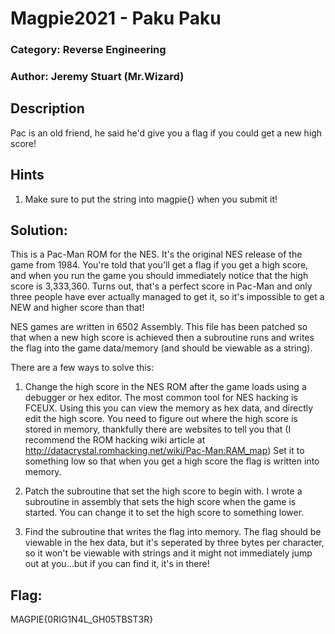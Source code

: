 # Magpie2021 - Paku Paku
### Category: Reverse Engineering
### Author: Jeremy Stuart (Mr.Wizard) 

## Description
Pac is an old friend, he said he'd give you a flag if you could get a new high score!

## Hints

1. Make sure to put the string into magpie{} when you submit it!

## Solution:
This is a Pac-Man ROM for the NES.  It's the original NES release of the game from 1984.  You're told that you'll get a flag if you get a high score, and when you run the game you should immediately notice that the high score is 3,333,360.  Turns out, that's a perfect score in Pac-Man and only three people have ever actually managed to get it, so it's impossible to get a NEW and higher score than that!

NES games are written in 6502 Assembly.  This file has been patched so that when a new high score is achieved then a subroutine runs and writes the flag into the game data/memory (and should be viewable as a string).

There are a few ways to solve this:
1. Change the high score in the NES ROM after the game loads using a debugger or hex editor.  The most common tool for NES hacking is FCEUX.  Using this you can view the memory as hex data, and directly edit the high score.  You need to figure out where the high score is stored in memory, thankfully there are websites to tell you that (I recommend the ROM hacking wiki article at http://datacrystal.romhacking.net/wiki/Pac-Man:RAM_map) Set it to something low so that when you get a high score the flag is written into memory.

2. Patch the subroutine that set the high score to begin with.  I wrote a subroutine in assembly that sets the high score when the game is started.  You can change it to set the high score to something lower.

3. Find the subroutine that writes the flag into memory.  The flag should be viewable in the hex data, but it's seperated by three bytes per character, so it won't be viewable with strings and it might not immediately jump out at you...but if you can find it, it's in there!


## Flag: 
MAGPIE{0RIG1N4L_GH05TBST3R}
